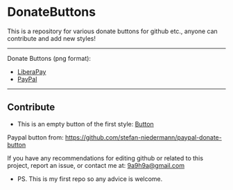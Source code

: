 # DonateButtons
This is a repository for various donate buttons for github etc., anyone can contribute and add new styles!

---
Donate Buttons (png format):
- [LiberaPay](https://raw.githubusercontent.com/aha999/DonateButtons/master/LiberaPay.png)
- [PayPal](https://raw.githubusercontent.com/aha999/DonateButtons/master/Paypal.png)

---
## Contribute
- This is an empty button of the first style: [Button](https://github.com/aha999/DonateButtons/blob/master/Template.png)

Paypal button from: https://github.com/stefan-niedermann/paypal-donate-button

If you have any recommendations for editing github or related to this project, report an issue, or contact me at: 9a9h9a@gmail.com
- PS. This is my first repo so any advice is welcome.
